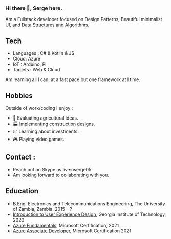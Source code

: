 ### Hi there 👋, Serge here.

Am a Fullstack developer focused on Design Patterns, Beautiful minimalist UI, and Data Structures and Algorithms.

## Tech
- Languages : C# & Kotlin & JS
- Cloud: Azure
- IoT : Arduino,  PI
- Targets : Web & Cloud

Am learning all I can, at a fast pace but one framework at I time.

## Hobbies
Outside of work/coding I enjoy :

- :corn: Evaluating agricultural ideas.
- :factory: Implementing construction designs.
- :chart: Learning about investments.
- :video_game: Playing video games.

## Contact :
- Reach out on Skype as live:nserge05.
- Am looking forward to collaborating with you.
  
## Education
- B.Eng. Electronics and Telecommunications Engineering, The University of Zambia, Zambia. 2015 – ?
- [Introduction to User Experience Design](https://coursera.org/share/47f0e77565430436bfc30426d02c07c8), Georgia Institute of Technology, 2020       
- [Azure Fundamentals](https://learn.microsoft.com/api/credentials/share/en-us/SergeNalishiwa/7B32750045D5978B?sharingId=96AE14BDE20F2CF2), Microsoft Certification, 2021
- [Azure Associate Developer](https://learn.microsoft.com/api/credentials/share/en-us/SergeNalishiwa/41AA775E878E64A5?sharingId=96AE14BDE20F2CF2), Microsoft Certification 	2021
